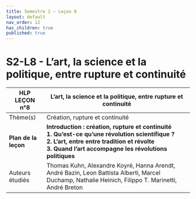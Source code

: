 ```yaml
---
title: Semestre 2 – Leçon 8
layout: default
nav_order: 12
has_children: true
published: true
---
```

# S2-L8 - L’art, la science et la politique, entre rupture et continuité 


| HLP LEÇON n°8        | L’art, la science et la politique, entre rupture et continuité |
| -------------------- | ------------------------- |
| Thème(s)             | Création, rupture et continuité       |
| **Plan de la leçon** | **Introduction : création, rupture et continuité<br />1. Qu’est-ce qu’une révolution scientifique ?<br />2. L’art, entre entre tradition et révolte<br />3. Quand l’art accompagne les révolutions politiques** |
| Auteurs étudiés      | Thomas Kuhn, Alexandre Koyré, Hanna Arendt, André Bazin, Leon Battista Alberti, Marcel Duchamp, Nathalie Heinich, Filippo T. Marinetti, André Breton     |
